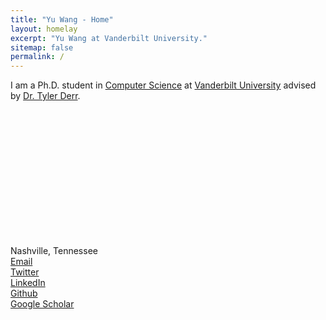 ```yaml
---
title: "Yu Wang - Home"
layout: homelay
excerpt: "Yu Wang at Vanderbilt University."
sitemap: false
permalink: /
---
```



I am a Ph.D. student in [Computer Science](https://engineering.vanderbilt.edu/eecs/) at [Vanderbilt University](https://vanderbilt.edu) advised by [Dr. Tyler Derr](https://www.cse.msu.edu/~derrtyle/).



<div>
  <img src="{{site.utl}}{{site.baseutl}}/images/carousel/Profile.png" style="margin:0px 800px; width:200px; display:block"/>
</div>





<div class="personallogo">
<br><i aria-hidden="true" class="fa fa-fw fa-map-marker"></i> Nashville, Tennessee
<br><a href="mailto:yu.wang.1@vanderbilt.edu"><i aria-hidden="true" class="fas fa-envelope"></i> Email</a>
<br><a href="https://twitter.com/YuWVandy"><i aria-hidden="true" class="fab fa-twitter-square"></i> Twitter</a>
<br><a href="https://www.linkedin.com/in/yu-wang-63359a196/"><i aria-hidden="true" class="fab fa-linkedin"></i> LinkedIn</a>
<br><a href="https://github.com/YuWVandy"><i aria-hidden="true" class="fab fa-github"></i> Github</a>
<br><a href="https://scholar.google.com/citations?user=XPCmiz4AAAAJ&hl=en"><i class="fas fa-graduation-cap"></i> Google Scholar</a>
</div>



